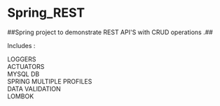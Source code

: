 # Spring_REST

##Spring project to demonstrate REST API'S with CRUD operations .##

Includes :

LOGGERS <br />
ACTUATORS  <br />
MYSQL DB  <br />
SPRING MULTIPLE PROFILES <br />
DATA VALIDATION <br />
LOMBOK <br />
